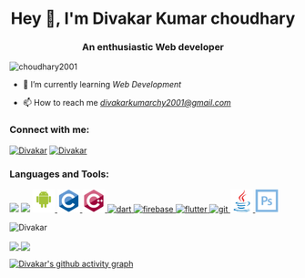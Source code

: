<h1 align="center">Hey 👋, I'm Divakar Kumar choudhary</h1>
<h3 align="center">An enthusiastic Web developer</h3>

<p align="left"> <img src="https://komarev.com/ghpvc/?username=choudhary2001&label=Profile%20views&color=0e75b6&style=flat" alt="choudhary2001" /> </p>

- 🌱 I’m currently learning *Web Development*

- 📫 How to reach me *divakarkumarchy2001@gmail.com*

<h3 align="left">Connect with me:</h3>
<p align="left">
<a href="https://www.linkedin.com/in/divakar-kumar-choudhary/" target="blank"><img align="center" src="https://raw.githubusercontent.com/rahuldkjain/github-profile-readme-generator/master/src/images/icons/Social/linked-in-alt.svg" alt="Divakar" height="30" width="40" /></a>
<a href="https://www.codechef.com/users/divakar_chy" target="blank"><img align="center" src="https://cdn.jsdelivr.net/npm/simple-icons@3.1.0/icons/codechef.svg" alt="Divakar" height="30" width="40" /></a>
</p>

<h3 align="left">Languages and Tools:</h3>
<p align="left">
  <img src="https://img.icons8.com/color/48/000000/python--v2.png"/>
  <img src="https://img.icons8.com/color/48/000000/django.png"/>
  <a href="https://developer.android.com" target="_blank"> <img src="https://raw.githubusercontent.com/devicons/devicon/master/icons/android/android-original-wordmark.svg" alt="android" width="40" height="40"/> </a> <a href="https://addiv.ml/all-courses/c-programming/" target="_blank"> <img src="https://raw.githubusercontent.com/devicons/devicon/master/icons/c/c-original.svg" alt="c" width="40" height="40"/> </a> <a href="https://www.w3schools.com/cpp/" target="_blank"> <img src="https://raw.githubusercontent.com/devicons/devicon/master/icons/cplusplus/cplusplus-original.svg" alt="cplusplus" width="40" height="40"/> </a> <a href="https://dart.dev" target="_blank"> <img src="https://www.vectorlogo.zone/logos/dartlang/dartlang-icon.svg" alt="dart" width="40" height="40"/> </a> <a href="https://firebase.google.com/" target="_blank"> <img src="https://www.vectorlogo.zone/logos/firebase/firebase-icon.svg" alt="firebase" width="40" height="40"/> </a> <a href="https://flutter.dev" target="_blank"> <img src="https://www.vectorlogo.zone/logos/flutterio/flutterio-icon.svg" alt="flutter" width="40" height="40"/> </a> <a href="https://git-scm.com/" target="_blank"> <img src="https://www.vectorlogo.zone/logos/git-scm/git-scm-icon.svg" alt="git" width="40" height="40"/> </a> <a href="https://www.java.com" target="_blank"> <img src="https://raw.githubusercontent.com/devicons/devicon/master/icons/java/java-original.svg" alt="java" width="40" height="40"/> </a> <a href="https://www.photoshop.com/en" target="_blank"> <img src="https://raw.githubusercontent.com/devicons/devicon/master/icons/photoshop/photoshop-line.svg" alt="photoshop" width="40" height="40"/> </a> </p>



<p><img align="center" src="https://github-readme-streak-stats.herokuapp.com/?user=choudhary2001&theme=react" alt="Divakar" /></p>




<a href="https://github.com/choudhary2001/github-readme-stats">
  <img align="center" src="https://github-readme-stats.vercel.app/api/top-langs/?username=choudhary2001&layout=compact&theme=react&count_private=true" />
</a>
<a href="https://github.com/choudhary2001/github-readme-stats">
  <img align="center" src="https://github-readme-stats.vercel.app/api?username=choudhary2001&show_icons=true&theme=react&count_private=true" />
</a>





[![Divakar's github activity graph](https://activity-graph.herokuapp.com/graph?username=choudhary2001&theme=react-dark)](https://github.com/choudhary2001/github-readme-activity-graph)
